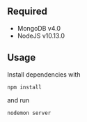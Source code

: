 
## Required

* MongoDB v4.0
* NodeJS v10.13.0

## Usage

Install dependencies with

    npm install

and run 

    nodemon server


